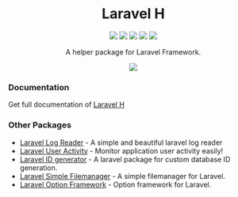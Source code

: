 <h1 align="center">Laravel H</h1>

<p align="center">
    <a href="https://packagist.org/packages/haruncpi/laravel-h"><img src="https://badgen.net/packagist/v/haruncpi/laravel-h" /></a>
    <a href="https://creativecommons.org/licenses/by/4.0/"><img src="https://badgen.net/badge/licence/CC BY 4.0/23BCCB" /></a>
     <a href=""><img src="https://badgen.net/packagist/dt/haruncpi/laravel-h"/></a>
    <a href="https://twitter.com/laravelarticle"><img src="https://badgen.net/badge/twitter/@laravelarticle/1DA1F2?icon&label" /></a>
    <a href="https://facebook.com/laravelarticle"><img src="https://badgen.net/badge/facebook/laravelarticle/3b5998"/></a>
</p>
<p align="center">A helper package for Laravel Framework.</p>

<p align="center">
<img src="preview.png"/>
</p>

### Documentation
Get full documentation of [Laravel H](https://laravelarticle.com/laravel-h)

### Other Packages
- [Laravel Log Reader](https://github.com/haruncpi/laravel-log-reader) - A simple and beautiful laravel log reader
- [Laravel User Activity](https://github.com/haruncpi/laravel-user-activity) - Monitor application user activity easily!
- [Laravel ID generator](https://github.com/haruncpi/laravel-id-generator) - A laravel package for custom database ID generation.
- [Laravel Simple Filemanager](https://github.com/haruncpi/laravel-simple-filemanager) - A simple filemanager for Laravel.
- [Laravel Option Framework](https://github.com/haruncpi/laravel-option-framework) - Option framework for Laravel.